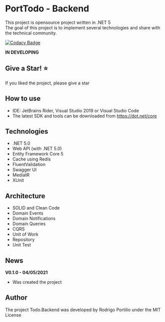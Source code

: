 # PortTodo - Backend

This project is opensource project written in .NET 5  
The goal of this project is to implement several technologies and share with the technical community.

[![Codacy Badge](https://app.codacy.com/project/badge/Grade/ff76113fd8d743c69df27f157670b3cd)](https://www.codacy.com/gh/rodrigo-portilio/PortTodo.Backend/dashboard?utm_source=github.com&amp;utm_medium=referral&amp;utm_content=rodrigo-portilio/PortTodo.Backend&amp;utm_campaign=Badge_Grade)

**IN DEVELOPING**

## Give a Star! :star:
If you liked the project, please give a star

## How to use

- IDE: JetBrains Rider, Visual Studio 2019 or Visual Studio Code
- The latest SDK and tools can be downloaded from https://dot.net/core

## Technologies

- .NET 5.0  
- Web API (with .NET 5.0)
- Entity Framework Core 5
- Cache using Redis  
- FluentValidation  
- Swagger UI  
- MediatR  
- XUnit  

## Architecture

- SOLID and Clean Code  
- Domain Events  
- Domain Notifications  
- Domain Queries  
- CQRS  
- Unit of Work  
- Repository  
- Unit Test


## News

**V0.1.0 - 04/05/2021**

- Was created the project

## Author
The project Todo.Backend was developed by Rodrigo Portilio under the MIT License